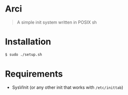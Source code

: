 # Arci

> A simple init system written in POSIX sh

# Installation

```sh
$ sudo ./setup.sh
```

# Requirements

- SysVInit (or any other init that works with `/etc/inittab`)
